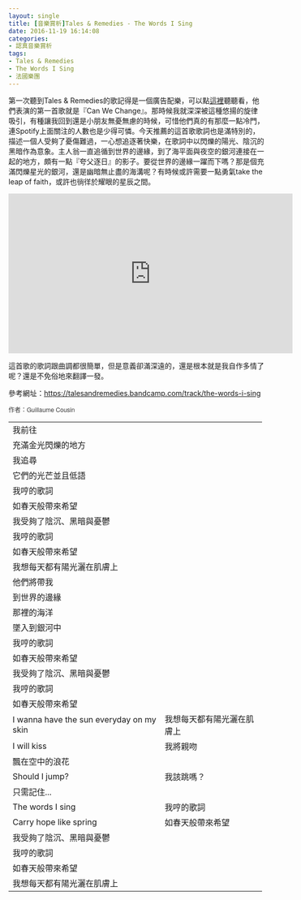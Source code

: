 ```yaml
---
layout: single
title: [音樂賞析]Tales & Remedies - The Words I Sing
date: 2016-11-19 16:14:08
categories:
- 認真音樂賞析
tags:
- Tales & Remedies
- The Words I Sing
- 法國樂團
---
```

第一次聽到Tales &amp; Remedies的歌記得是一個廣告配樂，可以點<a href="https://www.youtube.com/watch?v=l9wsN15Gjzc">這裡</a>聽聽看，他們表演的第一首歌就是『Can We Change』。那時候我就深深被這種悠揚的旋律吸引，有種讓我回到還是小朋友無憂無慮的時候，可惜他們真的有那麼一點冷門，連Spotify上面關注的人數也是少得可憐。今天推薦的這首歌歌詞也是滿特別的，描述一個人受夠了憂傷難過，一心想追逐著快樂，在歌詞中以閃爍的陽光、陰沉的黑暗作為意象。主人翁一直追循到世界的邊緣，到了海平面與夜空的銀河連接在一起的地方，頗有一點『夸父逐日』的影子。要從世界的邊緣一躍而下嗎？那是個充滿閃爍星光的銀河，還是幽暗無止盡的海溝呢？有時候或許需要一點勇氣take the leap of faith，或許也徜徉於耀眼的星辰之間。

<p style="text-align: center;"><iframe allowfullscreen="" class="" frameborder="0" height="315" src="https://www.youtube.com/embed/BfLX7J2zvYk?wmode=transparent" width="560"></iframe></p>

這首歌的歌詞跟曲調都很簡單，但是意義卻滿深遠的，還是根本就是我自作多情了呢？還是不免俗地來翻譯一發。

參考網址：<a href="https://talesandremedies.bandcamp.com/track/the-words-i-sing">https://talesandremedies.bandcamp.com/track/the-words-i-sing</a>

<font color="#363636" face="helvetica neue, helvetica, arial, sans-serif"><span style="font-size:12px">作者：Guillaume Cousin</span></font>

<table align="center" border="0" cellpadding="1" cellspacing="1" style="width:500px">
	<tbody>
		<tr>
			<td>我前往</td>
		</tr>
		<tr>
			<td>充滿金光閃爍的地方</td>
		</tr>
		<tr>
			<td>我追尋</td>
		</tr>
		<tr>
			<td>它們的光芒並且低語</td>
		</tr>
		<tr>
		</tr>
		<tr>
			<td>我哼的歌詞</td>
		</tr>
		<tr>
			<td>如春天般帶來希望</td>
		</tr>
		<tr>
			<td>我受夠了陰沉、黑暗與憂鬱</td>
		</tr>
		<tr>
		</tr>
		<tr>
			<td>我哼的歌詞</td>
		</tr>
		<tr>
			<td>如春天般帶來希望</td>
		</tr>
		<tr>
			<td>我想每天都有陽光灑在肌膚上</td>
		</tr>
		<tr>
		</tr>
		<tr>
			<td>他們將帶我</td>
		</tr>
		<tr>
			<td>到世界的邊緣</td>
		</tr>
		<tr>
			<td>那裡的海洋</td>
		</tr>
		<tr>
			<td>墜入到銀河中</td>
		</tr>
		<tr>
		</tr>
		<tr>
			<td>我哼的歌詞</td>
		</tr>
		<tr>
			<td>如春天般帶來希望</td>
		</tr>
		<tr>
			<td>我受夠了陰沉、黑暗與憂鬱</td>
		</tr>
		<tr>
		</tr>
		<tr>
			<td>我哼的歌詞</td>
		</tr>
		<tr>
			<td>如春天般帶來希望</td>
		</tr>
		<tr>
			<td>I wanna have the sun everyday on my skin</td>
			<td>我想每天都有陽光灑在肌膚上</td>
		</tr>
		<tr>
		</tr>
		<tr>
			<td>I will kiss</td>
			<td>我將親吻</td>
		</tr>
		<tr>
			<td>飄在空中的浪花</td>
		</tr>
		<tr>
			<td>Should I jump?</td>
			<td>我該跳嗎？</td>
		</tr>
		<tr>
			<td>只需記住...</td>
		</tr>
		<tr>
		</tr>
		<tr>
			<td>The words I sing</td>
			<td>我哼的歌詞</td>
		</tr>
		<tr>
			<td>Carry hope like spring</td>
			<td>如春天般帶來希望</td>
		</tr>
		<tr>
			<td>我受夠了陰沉、黑暗與憂鬱</td>
		</tr>
		<tr>
			<td>我哼的歌詞</td>
		</tr>
		<tr>
			<td>如春天般帶來希望</td>
		</tr>
		<tr>
			<td>我想每天都有陽光灑在肌膚上</td>
		</tr>
	</tbody>
</table>

